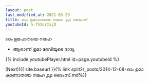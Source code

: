 ```yaml
---
layout: post
last_modified_at: 2021-03-29
title: ഓം ഉമപാതയെ നമഹ ൧൧ ടൈംസ്
youtubeId: h-7S3orIxjQ
---
```

 
 
 ഓം ഉമപാതയെ നമഹ 
 
 -  ആരാണ് ഉമാ ദേവിയുടെ ഭാര്യ 
 
  
 
  
 
 
 
 
 
 


{% include youtubePlayer.html id=page.youtubeId %}
 
[Next]({{ site.baseurl }}{% link  split2/_posts/2014-12-08-ഓം ഉമാ കാണാതായ നമഹ ൧൧ ടൈംസ്.md%})
 
